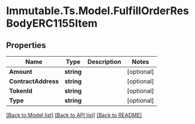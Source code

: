 # Immutable.Ts.Model.FulfillOrderResBodyERC1155Item

## Properties

Name | Type | Description | Notes
------------ | ------------- | ------------- | -------------
**Amount** | **string** |  | [optional] 
**ContractAddress** | **string** |  | [optional] 
**TokenId** | **string** |  | [optional] 
**Type** | **string** |  | [optional] 

[[Back to Model list]](../README.md#documentation-for-models) [[Back to API list]](../README.md#documentation-for-api-endpoints) [[Back to README]](../README.md)

